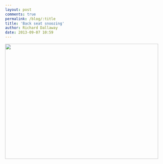 ```yaml
---
layout: post
comments: true
permalink: /blog/:title
title: 'Back seat snoozing'
author: Richard Dallaway
date: 2013-09-07 10:59
---
```


<div><a href="//static.skitters.dallaway.com/tp_IMG_20130907_105352.jpg"><img src="//static.skitters.dallaway.com/tp_thumb_IMG_20130907_105352.jpg" width="500" height="375"/></a></div>


  
      
